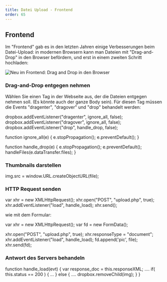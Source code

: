 ```yaml
---
title: Datei Upload - Frontend
order: 65
---
```


## Frontend

Im "Frontend" gab es in den letzten Jahren einige Verbesserungen beim
Datei-Upload: in modernen Browsern kann man Dateien mit
"Drag-and-Drop" in den Browser befördern, und erst in einem
zweiten Schritt hochladen:

![Neu im Frontend: Drag and Drop in den Browser](/images/drag-and-drop-upload.gif)


### Drag-and-Drop entgegen nehmen

Wählen Sie einen Tag in der Webseite aus, der die Dateien entgegen nehmen
soll. (Es könnte auch der ganze Body sein).   Für diesen Tag müssen
die Events "dragenter", "dragover" und "drop" behandelt werden:

<javascript>
dropbox.addEventListener("dragenter", ignore_all, false);
dropbox.addEventListener("dragover", ignore_all, false);
dropbox.addEventListener("drop", handle_drop, false);

function ignore_all(e) {
    e.stopPropagation();
    e.preventDefault();
}

function handle_drop(e) {
    e.stopPropagation();
    e.preventDefault();
    handleFiles(e.dataTransfer.files);
}
</javascript>

### Thumbnails darstellen

<javascript>
img.src = window.URL.createObjectURL(file);
</javascript>

### HTTP Request senden


<javascript>
var xhr = new XMLHttpRequest();
xhr.open("POST", "upload.php", true);
xhr.addEventListener("load", handle_load);
xhr.send();
</javascript>

wie mit dem Formular:

<javascript>
var xhr = new XMLHttpRequest();
var fd = new FormData();

xhr.open("POST", "upload.php", true);
xhr.responseType = "document";
xhr.addEventListener("load", handle_load);
fd.append('pic', file);
xhr.send(fd);
</javascript>

### Antwort des Servers behandeln

<javascript>
function handle_load(evt) {
    var response_doc = this.responseXML;
    ....
    if( this.status == 200 ) {
        ...
    } else {
        ....
        dropbox.removeChild(img);
    }
}
</javascript>




